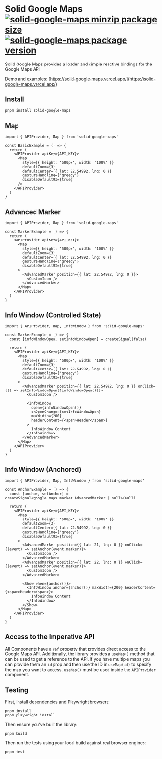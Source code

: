 # Solid Google Maps [![solid-google-maps minzip package size](https://img.shields.io/bundlephobia/minzip/solid-google-maps)](https://www.npmjs.com/package/solid-google-maps?activeTab=code) [![solid-google-maps package version](https://img.shields.io/npm/v/solid-google-maps.svg?colorB=green)](https://www.npmjs.com/package/solid-google-maps)

Solid Google Maps provides a loader and simple reactive bindings for the Google Maps API

Demo and examples: [https://solid-google-maps.vercel.app/](https://solid-google-maps.vercel.app/)

## Install

```bash
pnpm install solid-google-maps
```

## Map

```tsx
import { APIProvider, Map } from 'solid-google-maps'

const BasicExample = () => {
  return (
    <APIProvider apiKey={API_KEY}>
      <Map
        style={{ height: '500px', width: '100%' }}
        defaultZoom={3}
        defaultCenter={{ lat: 22.54992, lng: 0 }}
        gestureHandling={'greedy'}
        disableDefaultUI={true}
      />
    </APIProvider>
  )
}
```

## Advanced Marker

```tsx
import { APIProvider, Map } from 'solid-google-maps'

const MarkerExample = () => {
  return (
    <APIProvider apiKey={API_KEY}>
      <Map
        style={{ height: '500px', width: '100%' }}
        defaultZoom={3}
        defaultCenter={{ lat: 22.54992, lng: 0 }}
        gestureHandling={'greedy'}
        disableDefaultUI={true}
      >
        <AdvancedMarker position={{ lat: 22.54992, lng: 0 }}>
          <CustomIcon />
        </AdvancedMarker>
      </Map>
    </APIProvider>
  )
}
```

## Info Window (Controlled State)

```tsx
import { APIProvider, Map, InfoWindow } from 'solid-google-maps'

const MarkerExample = () => {
  const [infoWindowOpen, setInfoWindowOpen] = createSignal(false)

  return (
    <APIProvider apiKey={API_KEY}>
      <Map
        style={{ height: '500px', width: '100%' }}
        defaultZoom={3}
        defaultCenter={{ lat: 22.54992, lng: 0 }}
        gestureHandling={'greedy'}
        disableDefaultUI={true}
      >
        <AdvancedMarker position={{ lat: 22.54992, lng: 0 }} onClick={() => setInfoWindowOpen(!infoWindowOpen())}>
          <CustomIcon />

          <InfoWindow
            open={infoWindowOpen()}
            onOpenChange={setInfoWindowOpen}
            maxWidth={200}
            headerContent={<span>Header</span>}
          >
            InfoWindow Content
          </InfoWindow>
        </AdvancedMarker>
      </Map>
    </APIProvider>
  )
}
```

## Info Window (Anchored)

```tsx
import { APIProvider, Map, InfoWindow } from 'solid-google-maps'

const AnchorExample = () => {
  const [anchor, setAnchor] = createSignal<google.maps.marker.AdvancedMarker | null>(null)

  return (
    <APIProvider apiKey={API_KEY}>
      <Map
        style={{ height: '500px', width: '100%' }}
        defaultZoom={3}
        defaultCenter={{ lat: 22.54992, lng: 0 }}
        gestureHandling={'greedy'}
        disableDefaultUI={true}
      >
        <AdvancedMarker position={{ lat: 21, lng: 0 }} onClick={(event) => setAnchor(event.marker)}>
          <CustomIcon />
        </AdvancedMarker>
        <AdvancedMarker position={{ lat: 22, lng: 0 }} onClick={(event) => setAnchor(event.marker)}>
          <CustomIcon />
        </AdvancedMarker>

        <Show when={anchor()}>
          <InfoWindow anchor={anchor()} maxWidth={200} headerContent={<span>Header</span>}>
            InfoWindow Content
          </InfoWindow>
        </Show>
      </Map>
    </APIProvider>
  )
}
```

## Access to the Imperative API

All Components have a `ref` property that provides direct access to the Google Maps API. Additionally, the library provides a `useMap()` method that can be used to get a reference to the API. If you have multiple maps you can provide them an `id` prop and then use the ID in `useMap(id)` to specify the map you want to access. `useMap()` must be used inside the `APIProvider` component.

## Testing

First, install dependencies and Playwright browsers:

```bash
pnpm install
pnpm playwright install
```

Then ensure you've built the library:

```bash
pnpm build
```

Then run the tests using your local build against real browser engines:

```bash
pnpm test
```
